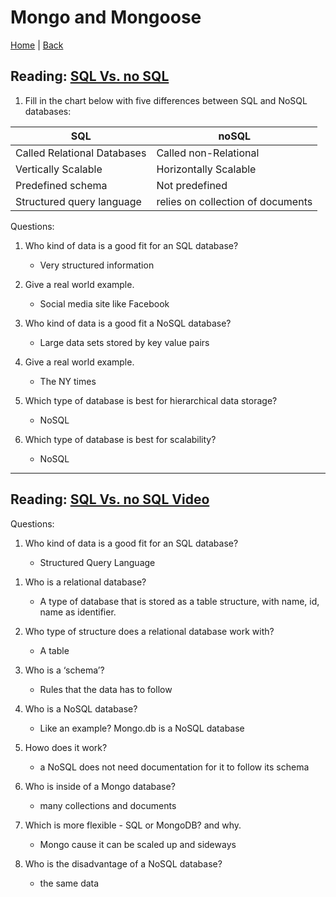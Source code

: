 # Mongo and Mongoose


[Home](/README.md) | [Back](/301-main/301TableofContents.md)

## Reading: [SQL Vs. no SQL](https://www.thegeekstuff.com/2014/01/sql-vs-nosql-db/?utm_source=tuicool)



1. Fill in the chart below with five differences between SQL and NoSQL databases:

  | SQL | noSQL |
  |-------|------|
  |Called Relational Databases | Called non-Relational
  |Vertically Scalable | Horizontally Scalable
  |Predefined schema | Not predefined
  |Structured query language | relies on collection of documents



Questions: 

1. Who kind of data is a good fit for an SQL database?


    <ul>
      <li>Very structured information </li>
    </ul>

1. Give a real world example.


    <ul>
      <li>Social media site like Facebook </li>
    </ul>

1. Who kind of data is a good fit a NoSQL database?


    <ul>
      <li>Large data sets stored by key value pairs </li>
    </ul>

1. Give a real world example.


    <ul>
      <li> The NY times </li>
    </ul>

1. Which type of database is best for hierarchical data storage?


    <ul>
      <li>NoSQL </li>
    </ul>

1. Which type of database is best for scalability?


    <ul>
      <li>NoSQL</li>
    </ul>
___

## Reading: [SQL Vs. no SQL Video](https://www.youtube.com/watch?v=ZS_kXvOeQ5Y)

Questions: 

1. Who kind of data is a good fit for an SQL database?


    <ul>
      <li>Structured Query Language
 </li>
    </ul>

1. Who is a relational database?


    <ul>
      <li>A type of database that is stored as a table structure, with name, id, name as identifier. </li>
    </ul>

1. Who type of structure does a relational database work with?


    <ul>
      <li>A table </li>
    </ul>

1. Who is a ‘schema’?


    <ul>
      <li>Rules that the data has to follow </li>
    </ul>

1. Who is a NoSQL database?


    <ul>
      <li>Like an example? Mongo.db is a NoSQL database </li>
    </ul>

1. Howo does it work?


    <ul>
      <li>a NoSQL does not need documentation for it to follow its schema </li>
    </ul>

1. Who is inside of a Mongo database?


    <ul>
      <li>many collections and documents</li>
    </ul>

1. Which is more flexible - SQL or MongoDB? and why.



    <ul>
      <li>Mongo cause it can be scaled up and sideways </li>
    </ul>

1. Who is the disadvantage of a NoSQL database?


    <ul>
      <li>the same data </li>
    </ul>
